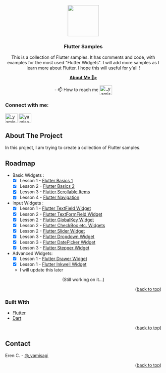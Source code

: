 <div align="center">
  <a href="https://avatars.githubusercontent.com/u/84624853?v=4">
    <img src="https://avatars.githubusercontent.com/u/84624853?v=4" width="100" height="100">
  </a>

  <h3 align="center">Flutter Samples</h3>

  <p align="center">
    This is a collection of Flutter samples. It has comments and code, with examples for the most used "Flutter Widgets". I will add more samples as I learn more about Flutter. I hope this will useful for y'all ! </p>
    <a href="https://github.com/yamisagi/yamisagi"><strong>About Me 💙»</strong></a>
    <br />
    <br />
    - 📫 How to reach me <a href="https://twitter.com/_yamisagi" target="blank"><img align="center" src="https://raw.githubusercontent.com/rahuldkjain/github-profile-readme-generator/master/src/images/icons/Social/twitter.svg" alt="_yamisagi" height="30" width="40" /></a>
    <h3 align="left">Connect with me:</h3>
    <p align="left">
    <a href="https://twitter.com/_yamisagi" target="blank"><img align="center" src="https://raw.githubusercontent.com/rahuldkjain/github-profile-readme-generator/master/src/images/icons/Social/twitter.svg" alt="_yamisagi" height="30" width="40" /></a>
    <a href="https://linkedin.com/in/yamisagi" target="blank"><img align="center" src="https://raw.githubusercontent.com/rahuldkjain/github-profile-readme-generator/master/src/images/icons/Social/linked-in-alt.svg" alt="yamisagi" height="30" width="40" /></a>
    </p>
  </p>
</div>



<!-- TABLE OF CONTENTS
<details>
  <summary>Table of Contents</summary>
  <ol>
    <li>
      <a href="#about-the-project">About The Project</a>
      <ul>
        <li><a href="#built-with">Built With</a></li>
      </ul>
    </li>
    <li>
      <a href="#getting-started">Getting Started</a>
      <ul>
        <li><a href="#prerequisites">Prerequisites</a></li>
        <li><a href="#installation">Installation</a></li>
      </ul>
    </li>
    <li><a href="#usage">Usage</a></li>
    <li><a href="#roadmap">Roadmap</a></li>
    <li><a href="#contributing">Contributing</a></li>
    <li><a href="#license">License</a></li>
    <li><a href="#contact">Contact</a></li>
    <li><a href="#acknowledgments">Acknowledgments</a></li>
  </ol>
</details>
 WE WILL USE HERE LATER-->

<!-- ABOUT THE PROJECT -->
## About The Project
<!-- add asset here later -->
<!--<img src="https://github.com/yamisagi/us/blob/main/assets/product.gif" width="350" height="550"> -->


In this project, I am trying to create a collection of Flutter samples.

<!-- ROADMAP -->
## Roadmap

* Basic Widgets :
  - [x] Lesson 1 - [Flutter Basics 1](/lib/basic_widgets/lesson1/)
  - [x] Lesson 2 - [Flutter Basics 2](/lib/basic_widgets/lesson2/) 
  - [x] Lesson 3 - [Flutter Scrollable Items](/lib/basic_widgets/lesson3/) 
  - [x] Lesson 4 - [Flutter Navigation](/lib/basic_widgets/lesson4/)
* Input Widgets :
  - [x] Lesson 1 - [Flutter TextField Widget](/lib/input_widgets/lesson1/)
  - [x] Lesson 2 - [Flutter TextFormField Widget](/lib/input_widgets/lesson2/textform_field)
  - [x] Lesson 2 - [Flutter GlobalKey Widget](/lib/input_widgets/lesson2/global_key)
  - [x] Lesson 2 - [Flutter CheckBox etc. Widgets](/lib/input_widgets/lesson2/checkbox_radio_slider)
  - [x] Lesson 2 - [Flutter Slider Widget](/lib/input_widgets/lesson2/slider)
  - [x] Lesson 3 - [Flutter Dropdown Widget](/lib/input_widgets/lesson3/dropdown_button)
  - [x] Lesson 3 - [Flutter DatePicker Widget](/lib/input_widgets/lesson3/date_time_picker)
  - [x] Lesson 3 - [Flutter Stepper Widget](/lib/input_widgets/lesson3/stepper)
* Advanced Widgets:
  - [x] Lesson 1 - [Flutter Drawer Widget](/lib/advanced_widgets/lesson1/drawer_learn.dart)
  - [x] Lesson 1 - [Flutter Inkwell Widget](/lib/advanced_widgets/lesson2/inkwell_learn.dart)

  - I will update this later




<p align="center">(Still working on it...)</p>



<p align="right">(<a href="#top">back to top</a>)</p>



### Built With

* [Flutter](https://flutter.dev/)
* [Dart](https://dart.dev/)

<p align="right">(<a href="#top">back to top</a>)</p>



<!-- CONTACT -->
## Contact

Eren C. - [@_yamisagi](https://twitter.com/_yamisagi)

<p align="right">(<a href="#top">back to top</a>)</p>



<!-- ACKNOWLEDGMENTS
## Acknowledgments
* [Choose an Open Source License](https://choosealicense.com)
* [GitHub Emoji Cheat Sheet](https://www.webpagefx.com/tools/emoji-cheat-sheet)
* [Malven's Flexbox Cheatsheet](https://flexbox.malven.co/)
* [Malven's Grid Cheatsheet](https://grid.malven.co/)
* [Img Shields](https://shields.io)
* [GitHub Pages](https://pages.github.com)
* [Font Awesome](https://fontawesome.com)
* [React Icons](https://react-icons.github.io/react-icons/search)
<p align="right">(<a href="#top">back to top</a>)</p>
 -->

<!-- MARKDOWN LINKS & IMAGES -->
<!-- https://www.markdownguide.org/basic-syntax/#reference-style-links -->
[contributors-shield]: https://img.shields.io/github/contributors/othneildrew/Best-README-Template.svg?style=for-the-badge
[contributors-url]: https://github.com/othneildrew/Best-README-Template/graphs/contributors
[forks-shield]: https://img.shields.io/github/forks/othneildrew/Best-README-Template.svg?style=for-the-badge
[forks-url]: https://github.com/othneildrew/Best-README-Template/network/members
[stars-shield]: https://img.shields.io/github/stars/othneildrew/Best-README-Template.svg?style=for-the-badge
[stars-url]: https://github.com/othneildrew/Best-README-Template/stargazers
[issues-shield]: https://img.shields.io/github/issues/othneildrew/Best-README-Template.svg?style=for-the-badge
[issues-url]: https://github.com/othneildrew/Best-README-Template/issues
[license-shield]: https://img.shields.io/github/license/othneildrew/Best-README-Template.svg?style=for-the-badge
[license-url]: https://github.com/othneildrew/Best-README-Template/blob/master/LICENSE.txt
[linkedin-shield]: https://img.shields.io/badge/-LinkedIn-black.svg?style=for-the-badge&logo=linkedin&colorB=555
[linkedin-url]: https://linkedin.com/in/othneildrew
[product-screenshot]: assets/product.gif
